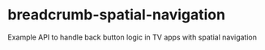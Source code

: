 # breadcrumb-spatial-navigation
Example API to handle back button logic in TV apps with spatial navigation
